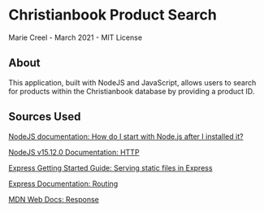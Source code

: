 # Christianbook Product Search

Marie Creel - March 2021 - MIT License

## About

This application, built with NodeJS and JavaScript, allows users to search for
products within the Christianbook database by providing a product ID.

## Sources Used

[NodeJS documentation: How do I start with Node.js after I installed it?](https://nodejs.org/en/docs/guides/getting-started-guide/)

[NodeJS v15.12.0 Documentation: HTTP](https://nodejs.org/api/http.html#http_class_http_server)

[Express Getting Started Guide: Serving static files in Express](https://expressjs.com/en/starter/static-files.html)

[Express Documentation: Routing](https://expressjs.com/en/guide/routing.html)

[MDN Web Docs: Response](https://developer.mozilla.org/en-US/docs/Web/API/Response)
